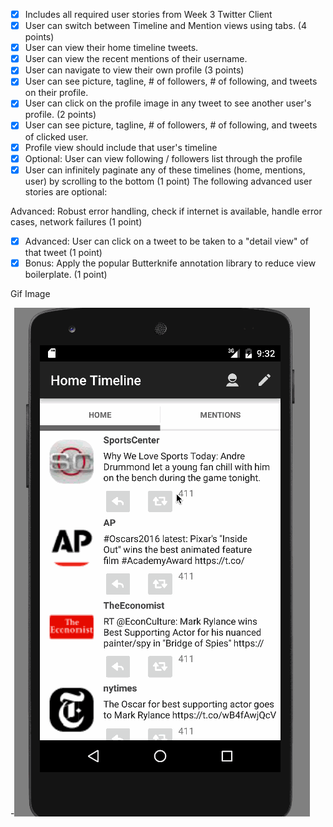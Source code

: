 * [x] Includes all required user stories from Week 3 Twitter Client
* [x] User can switch between Timeline and Mention views using tabs. (4 points)
* [x] User can view their home timeline tweets.
* [x] User can view the recent mentions of their username.
* [x] User can navigate to view their own profile (3 points)
* [x] User can see picture, tagline, # of followers, # of following, and tweets on their profile.
* [x] User can click on the profile image in any tweet to see another user's profile. (2 points)
* [x] User can see picture, tagline, # of followers, # of following, and tweets of clicked user.
* [x] Profile view should include that user's timeline
* [x] Optional: User can view following / followers list through the profile
* [x] User can infinitely paginate any of these timelines (home, mentions, user) by scrolling to the bottom (1 point)
The following advanced user stories are optional:

Advanced: Robust error handling, check if internet is available, handle error cases, network failures (1 point)
* [x] Advanced: User can click on a tweet to be taken to a "detail view" of that tweet (1 point)
* [x] Bonus: Apply the popular Butterknife annotation library to reduce view boilerplate. (1 point)

Gif Image
  
  
 -![Alt Text](twitterreduxgif2.gif)

